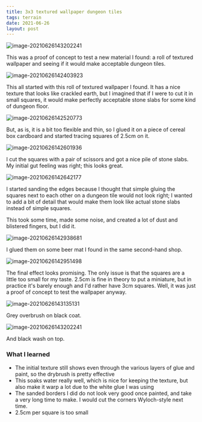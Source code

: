 ```yaml
---
title: 3x3 textured wallpaper dungeon tiles
tags: terrain
date: 2021-06-26
layout: post
---
```


![image-20210626143202241](image-20210626143202241.png)

This was a proof of concept to test a new material I found: a roll of textured wallpaper and seeing if it would make acceptable dungeon tiles.

![image-20210626142403923](image-20210626142403923.png)

This all started with this roll of textured wallpaper I found. It has a nice texture that looks like crackled earth, but I imagined that if I were to cut it in small squares, it would make perfectly acceptable stone slabs for some kind of dungeon floor.

![image-20210626142520773](image-20210626142520773.png)

But, as is, it is a bit too flexible and thin, so I glued it on a piece of cereal box cardboard and started tracing squares of 2.5cm on it.

![image-20210626142601936](image-20210626142601936.png)

I cut the squares with a pair of scissors and got a nice pile of stone slabs. My initial gut feeling was right; this looks great.

![image-20210626142642177](image-20210626142642177.png)

I started sanding the edges because I thought that simple gluing the squares next to each other on a dungeon tile would not look right; I wanted to add a bit of detail that would make them look like actual stone slabs instead of simple squares.

This took some time, made some noise, and created a lot of dust and blistered fingers, but I did it.

![image-20210626142938681](image-20210626142938681.png)

I glued them on some beer mat I found in the same second-hand shop.

![image-20210626142951498](image-20210626142951498.png)

The final effect looks promising. The only issue is that the squares are a little too small for my taste. 2.5cm is fine in theory to put a miniature, but in practice it's barely enough and I'd rather have 3cm squares. Well, it was just a proof of concept to test the wallpaper anyway.

![image-20210626143135131](image-20210626143135131.png)

Grey overbrush on black coat.

![image-20210626143202241](image-20210626143202241.png)

And black wash on top.

### What I learned

- The initial texture still shows even through the various layers of glue and paint, so the drybrush is pretty effective
- This soaks water really well, which is nice for keeping the texture, but also make it warp a lot due to the white glue I was using
- The sanded borders I did do not look very good once painted, and take a very long time to make. I would cut the corners Wyloch-style next time.
- 2.5cm per square is too small